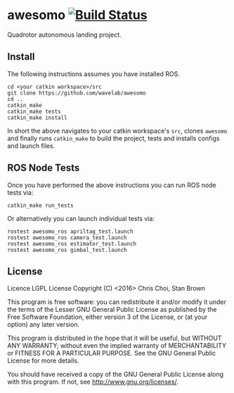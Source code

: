 # awesomo [![Build Status](https://travis-ci.com/wavelab/awesomo.svg?token=vyEJ7ehiK1iW6rTBostS&branch=ros)](https://travis-ci.com/wavelab/awesomo)

Quadrotor autonomous landing project.


## Install

The following instructions assumes you have installed ROS.

    cd <your catkin workspace>/src
    git clone https://github.com/wavelab/awesomo
    cd ..
    catkin_make
    catkin_make tests
    catkin_make install

In short the above navigates to your catkin workspace's `src`, clones `awesomo`
and finally runs `catkin_make` to build the project, tests and installs configs
and launch files.


## ROS Node Tests

Once you have performed the above instructions you can run ROS node tests via:

    catkin_make run_tests

Or alternatively you can launch individual tests via:

    rostest awesomo_ros apriltag_test.launch
    rostest awesomo_ros camera_test.launch
    rostest awesomo_ros estimator_test.launch
    rostest awesomo_ros gimbal_test.launch


## License

Licence LGPL License Copyright (C) <2016> Chris Choi, Stan Brown

This program is free software: you can redistribute it and/or modify it under
the terms of the Lesser GNU General Public License as published by the Free
Software Foundation, either version 3 of the License, or (at your option) any
later version.

This program is distributed in the hope that it will be useful, but WITHOUT ANY
WARRANTY; without even the implied warranty of MERCHANTABILITY or FITNESS FOR
A PARTICULAR PURPOSE.  See the GNU General Public License for more details.

You should have received a copy of the GNU General Public License along with
this program.  If not, see <http://www.gnu.org/licenses/>.
